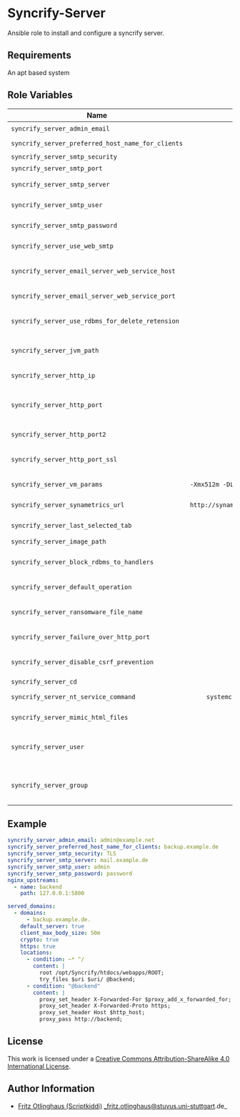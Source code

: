 # Syncrify-Server

Ansible role to install and configure a syncrify server.

## Requirements

An apt based system

## Role Variables

| Name                                              | Required/Default                            | Description                                  |
|---------------------------------------------------|:-------------------------------------------:|----------------------------------------------|
| `syncrify_server_admin_email`                     | :heavy_check_mark:                          |                                              |
| `syncrify_server_preferred_host_name_for_clients` | :heavy_check_mark:                          |                                              |
| `syncrify_server_smtp_security`                   | `None`                                      | TLS/SSL/None                                 |
| `syncrify_server_smtp_port`                       | `587`                                       | Smtp port                                    |
| `syncrify_server_smtp_server`                     | `null`                                      | Url of the smtp server                       |
| `syncrify_server_smtp_user`                       | `null`                                      | Smtp username                                |
| `syncrify_server_smtp_password`                   | `null`                                      | Password for the smtp user                   |
| `syncrify_server_use_web_smtp`                    | `false`                                     | Enable web smtp                              |
| `syncrify_server_email_server_web_service_host`   | `null`                                      | Web email service host url                   |
| `syncrify_server_email_server_web_service_port`   | `null`                                      | Port for web email                           |
| `syncrify_server_use_rdbms_for_delete_retension`  | `true`                                      | Enable or disable rdbms retension            |
| `syncrify_server_jvm_path`                        | `jre/bin/java`                              | Path where the java binary is located        |
| `syncrify_server_http_ip`                         | `127.0.0.1`                                 | Ip address to bind to                        |
| `syncrify_server_http_port`                       | `0`                                         | Http port to listen on (0 disables the port) |
| `syncrify_server_http_port2`                      | `5800`                                      | Http port to listen on                       |
| `syncrify_server_http_port_ssl`                   | `-1`                                        | SSL Port -1 disables the port                |
| `syncrify_server_vm_params`                       | `-Xmx512m -DLoggingConfigFile=logconfig.xm` | Java VM parameters                           |
| `syncrify_server_synametrics_url`                 | `http://synametrics.com/SynametricsWebApp/` | Synametrics URl                              |
| `syncrify_server_last_selected_tab`               | `1`                                         | Which tab was last selected                  |
| `syncrify_server_image_path`                      | `images/`                                   | Images path                                  |
| `syncrify_server_block_rdbms_to_handlers`         | `true`                                      | Block or allow handlers to rdbms             |
| `syncrify_server_default_operation`               | `door`                                      | Default operation                            |
| `syncrify_server_ransomware_file_name`            | `6LUtvYHu.jpg`                              | Filename for ransomeware check               |
| `syncrify_server_failure_over_http_port`          | `54222`                                     | Failover http port                           |
| `syncrify_server_disable_csrf_prevention`         | `true`                                      | Disable or enable csrf prevention            |
| `syncrify_server_cd`                              | `1565091689911`                             |                                              |
| `syncrify_server_nt_service_command`              | `systemctl start syncrify.service`          | The nt service command                       |
| `syncrify_server_mimic_html_files`                | `false`                                     | Mimic html files                             |
| `syncrify_server_user`                            | `syncrify`                                  | User under which to run the syncrify server  |
| `syncrify_server_group`                           | `syncrify`                                  | Group under which to run the syncrify server |


## Example

```yml
syncrify_server_admin_email: admin@example.net
syncrify_server_preferred_host_name_for_clients: backup.example.de
syncrify_server_smtp_security: TLS
syncrify_server_smtp_server: mail.example.de
syncrify_server_smtp_user: admin
syncrify_server_smtp_password: password
nginx_upstreams:
  - name: backend
    path: 127.0.0.1:5800

served_domains:
  - domains:
      - backup.example.de.
    default_server: true
    client_max_body_size: 50m
    crypto: true
    https: true
    locations:
      - condition: ~* ^/
        content: |
          root /opt/Syncrify/htdocs/webapps/ROOT;
          try_files $uri $uri/ @backend;
      - condition: "@backend"
        content: |
          proxy_set_header X-Forwarded-For $proxy_add_x_forwarded_for;
          proxy_set_header X-Forwarded-Proto https;
          proxy_set_header Host $http_host;
          proxy_pass http://backend;
```

## License

This work is licensed under a [Creative Commons Attribution-ShareAlike 4.0 International License](https://creativecommons.org/licenses/by-sa/4.0/).


## Author Information

- [Fritz Otlinghaus (Scriptkiddi)](https://github.com/Scriptkiddi) _fritz.otlinghaus@stuvus.uni-stuttgart.de_

